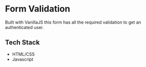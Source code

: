 
# Form Validation

Built with VanillaJS this form has all the required validation to get an authenticated user.


## Tech Stack

- HTML/CSS
- Javascript






